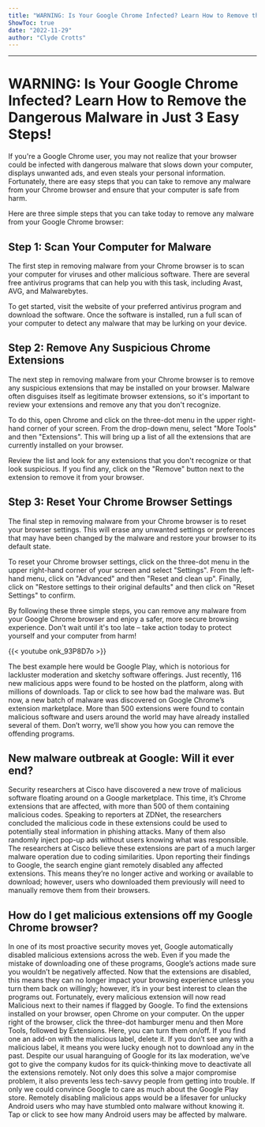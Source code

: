 ```yaml
---
title: "WARNING: Is Your Google Chrome Infected? Learn How to Remove the Dangerous Malware in Just 3 Easy Steps!"
ShowToc: true 
date: "2022-11-29"
author: "Clyde Crotts"
---
```

*****
# WARNING: Is Your Google Chrome Infected? Learn How to Remove the Dangerous Malware in Just 3 Easy Steps!

If you're a Google Chrome user, you may not realize that your browser could be infected with dangerous malware that slows down your computer, displays unwanted ads, and even steals your personal information. Fortunately, there are easy steps that you can take to remove any malware from your Chrome browser and ensure that your computer is safe from harm.

Here are three simple steps that you can take today to remove any malware from your Google Chrome browser:

## Step 1: Scan Your Computer for Malware

The first step in removing malware from your Chrome browser is to scan your computer for viruses and other malicious software. There are several free antivirus programs that can help you with this task, including Avast, AVG, and Malwarebytes.

To get started, visit the website of your preferred antivirus program and download the software. Once the software is installed, run a full scan of your computer to detect any malware that may be lurking on your device.

## Step 2: Remove Any Suspicious Chrome Extensions

The next step in removing malware from your Chrome browser is to remove any suspicious extensions that may be installed on your browser. Malware often disguises itself as legitimate browser extensions, so it's important to review your extensions and remove any that you don't recognize.

To do this, open Chrome and click on the three-dot menu in the upper right-hand corner of your screen. From the drop-down menu, select "More Tools" and then "Extensions". This will bring up a list of all the extensions that are currently installed on your browser.

Review the list and look for any extensions that you don't recognize or that look suspicious. If you find any, click on the "Remove" button next to the extension to remove it from your browser.

## Step 3: Reset Your Chrome Browser Settings

The final step in removing malware from your Chrome browser is to reset your browser settings. This will erase any unwanted settings or preferences that may have been changed by the malware and restore your browser to its default state.

To reset your Chrome browser settings, click on the three-dot menu in the upper right-hand corner of your screen and select "Settings". From the left-hand menu, click on "Advanced" and then "Reset and clean up". Finally, click on "Restore settings to their original defaults" and then click on "Reset Settings" to confirm.

By following these three simple steps, you can remove any malware from your Google Chrome browser and enjoy a safer, more secure browsing experience. Don't wait until it's too late – take action today to protect yourself and your computer from harm!

{{< youtube onk_93P8D7o >}} 



The best example here would be Google Play, which is notorious for lackluster moderation and sketchy software offerings. Just recently, 116 new malicious apps were found to be hosted on the platform, along with millions of downloads. Tap or click to see how bad the malware was.
But now, a new batch of malware was discovered on Google Chrome’s extension marketplace. More than 500 extensions were found to contain malicious software and users around the world may have already installed several of them. Don’t worry, we’ll show you how you can remove the offending programs.

 
## New malware outbreak at Google: Will it ever end?


Security researchers at Cisco have discovered a new trove of malicious software floating around on a Google marketplace. This time, it’s Chrome extensions that are affected, with more than 500 of them containing malicious codes. 
Speaking to reporters at ZDNet, the researchers concluded the malicious code in these extensions could be used to potentially steal information in phishing attacks. Many of them also randomly inject pop-up ads without users knowing what was responsible.
The researchers at Cisco believe these extensions are part of a much larger malware operation due to coding similarities.
Upon reporting their findings to Google, the search engine giant remotely disabled any affected extensions. This means they’re no longer active and working or available to download; however, users who downloaded them previously will need to manually remove them from their browsers. 

 
## How do I get malicious extensions off my Google Chrome browser?


In one of its most proactive security moves yet, Google automatically disabled malicious extensions across the web. Even if you made the mistake of downloading one of these programs, Google’s actions made sure you wouldn’t be negatively affected. 
Now that the extensions are disabled, this means they can no longer impact your browsing experience unless you turn them back on willingly; however, it’s in your best interest to clean the programs out. Fortunately, every malicious extension will now read Malicious next to their names if flagged by Google.
 To find the extensions installed on your browser, open Chrome on your computer. On the upper right of the browser, click the three-dot hamburger menu and then More Tools, followed by Extensions. Here, you can turn them on/off. If you find one an add-on with the malicious label, delete it.
If you don’t see any with a malicious label, it means you were lucky enough not to download any in the past.
Despite our usual haranguing of Google for its lax moderation, we’ve got to give the company kudos for its quick-thinking move to deactivate all the extensions remotely. Not only does this solve a major compromise problem, it also prevents less tech-savvy people from getting into trouble.
If only we could convince Google to care as much about the Google Play store. Remotely disabling malicious apps would be a lifesaver for unlucky Android users who may have stumbled onto malware without knowing it. Tap or click to see how many Android users may be affected by malware.





